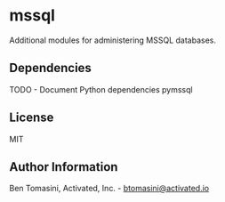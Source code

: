 mssql
=========

Additional modules for administering MSSQL databases.

Dependencies
------------

TODO - Document Python dependencies
pymssql

License
-------

MIT

Author Information
------------------

Ben Tomasini, Activated, Inc. - [btomasini@activated.io](mailto:btomasini@activated.io)
